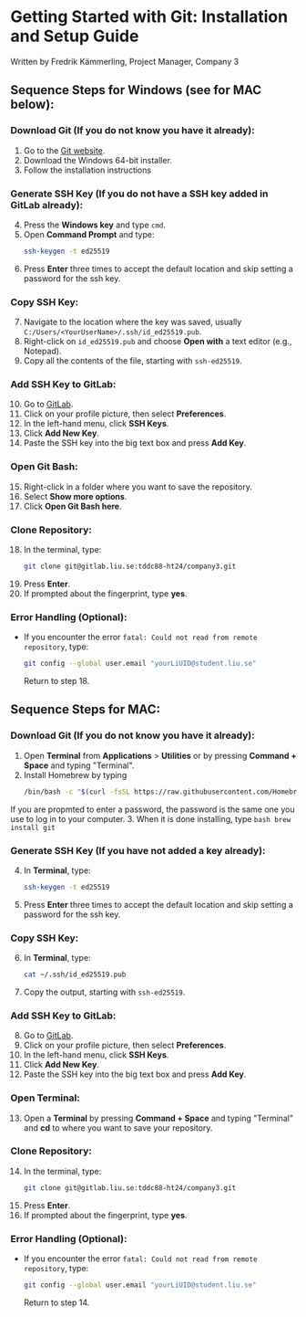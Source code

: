 # Getting Started with Git: Installation and Setup Guide
Written by Fredrik Kämmerling, Project Manager, Company 3
## Sequence Steps for Windows (see for MAC below):

### Download Git (If you do not know you have it already):
1. Go to the [Git website](https://git-scm.com/downloads).
2. Download the Windows 64-bit installer.
3. Follow the installation instructions

### Generate SSH Key (If you do not have a SSH key added in GitLab already):
4. Press the **Windows key** and type `cmd`.
5. Open **Command Prompt** and type:
      ```bash
      ssh-keygen -t ed25519
      ```
6. Press **Enter** three times to accept the default location and skip setting a password for the ssh key.

### Copy SSH Key:
7. Navigate to the location where the key was saved, usually `C:/Users/<YourUserName>/.ssh/id_ed25519.pub`.
8. Right-click on `id_ed25519.pub` and choose **Open with** a text editor (e.g., Notepad).
9. Copy all the contents of the file, starting with `ssh-ed25519`.

### Add SSH Key to GitLab:
10. Go to [GitLab](https://gitlab.liu.se).
11. Click on your profile picture, then select **Preferences**.
12. In the left-hand menu, click **SSH Keys**.
13. Click **Add New Key**.
14. Paste the SSH key into the big text box and press **Add Key**.

### Open Git Bash:
15. Right-click in a folder where you want to save the repository.
16. Select **Show more options**.
17. Click **Open Git Bash here**.

### Clone Repository:
18. In the terminal, type:
    ```bash
    git clone git@gitlab.liu.se:tddc88-ht24/company3.git
    ```
19. Press **Enter**.
20. If prompted about the fingerprint, type **yes**.

### Error Handling (Optional):
- If you encounter the error `fatal: Could not read from remote repository`, type:
  ```bash
  git config --global user.email "yourLiUID@student.liu.se"
  ```
  Return to step 18.

## Sequence Steps for MAC:

### Download Git (If you do not know you have it already):
1. Open **Terminal** from **Applications** > **Utilities** or by pressing **Command + Space** and typing "Terminal".
2. Install Homebrew by typing 
    ```bash
    /bin/bash -c "$(curl -fsSL https://raw.githubusercontent.com/Homebrew/install/HEAD/install.sh)"
    ```
If you are propmted to enter a password, the password is the same one you use to log in to your computer.
3. When it is done installing, type 
    ```bash
    brew install git
    ```
### Generate SSH Key (If you have not added a key already):
4. In **Terminal**, type:
      ```bash
      ssh-keygen -t ed25519
      ```
5. Press **Enter** three times to accept the default location and skip setting a password for the ssh key.

### Copy SSH Key:
6. In **Terminal**, type:
      ```bash
      cat ~/.ssh/id_ed25519.pub
      ```
7. Copy the output, starting with `ssh-ed25519`.

### Add SSH Key to GitLab:
8. Go to [GitLab](https://gitlab.liu.se).
9. Click on your profile picture, then select **Preferences**.
10. In the left-hand menu, click **SSH Keys**.
11. Click **Add New Key**.
12. Paste the SSH key into the big text box and press **Add Key**.

### Open Terminal:
13. Open a **Terminal** by pressing **Command + Space** and typing "Terminal" and **cd** to where you want to save your repository.

### Clone Repository:
14. In the terminal, type:
    ```bash
    git clone git@gitlab.liu.se:tddc88-ht24/company3.git
    ```
15. Press **Enter**.
16. If prompted about the fingerprint, type **yes**.

### Error Handling (Optional):
- If you encounter the error `fatal: Could not read from remote repository`, type:
  ```bash
  git config --global user.email "yourLiUID@student.liu.se"
  ```
  Return to step 14.
